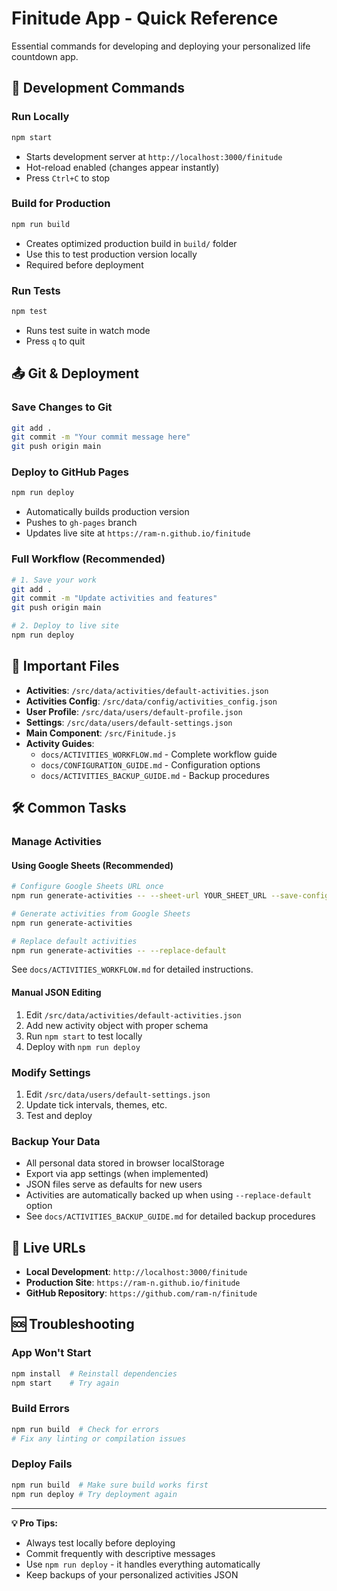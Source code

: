 # Finitude App - Quick Reference

Essential commands for developing and deploying your personalized life countdown app.

## 🚀 Development Commands

### Run Locally
```bash
npm start
```
- Starts development server at `http://localhost:3000/finitude`
- Hot-reload enabled (changes appear instantly)
- Press `Ctrl+C` to stop

### Build for Production
```bash
npm run build
```
- Creates optimized production build in `build/` folder
- Use this to test production version locally
- Required before deployment

### Run Tests
```bash
npm test
```
- Runs test suite in watch mode
- Press `q` to quit

## 📤 Git & Deployment

### Save Changes to Git
```bash
git add .
git commit -m "Your commit message here"
git push origin main
```

### Deploy to GitHub Pages
```bash
npm run deploy
```
- Automatically builds production version
- Pushes to `gh-pages` branch  
- Updates live site at `https://ram-n.github.io/finitude`

### Full Workflow (Recommended)
```bash
# 1. Save your work
git add .
git commit -m "Update activities and features"
git push origin main

# 2. Deploy to live site
npm run deploy
```

## 📁 Important Files

- **Activities**: `/src/data/activities/default-activities.json`
- **Activities Config**: `/src/data/config/activities_config.json`
- **User Profile**: `/src/data/users/default-profile.json`
- **Settings**: `/src/data/users/default-settings.json`
- **Main Component**: `/src/Finitude.js`
- **Activity Guides**: 
  - `docs/ACTIVITIES_WORKFLOW.md` - Complete workflow guide
  - `docs/CONFIGURATION_GUIDE.md` - Configuration options
  - `docs/ACTIVITIES_BACKUP_GUIDE.md` - Backup procedures

## 🛠️ Common Tasks

### Manage Activities

#### Using Google Sheets (Recommended)
```bash
# Configure Google Sheets URL once
npm run generate-activities -- --sheet-url YOUR_SHEET_URL --save-config

# Generate activities from Google Sheets
npm run generate-activities

# Replace default activities
npm run generate-activities -- --replace-default
```
See `docs/ACTIVITIES_WORKFLOW.md` for detailed instructions.

#### Manual JSON Editing
1. Edit `/src/data/activities/default-activities.json`
2. Add new activity object with proper schema
3. Run `npm start` to test locally
4. Deploy with `npm run deploy`

### Modify Settings
1. Edit `/src/data/users/default-settings.json`
2. Update tick intervals, themes, etc.
3. Test and deploy

### Backup Your Data
- All personal data stored in browser localStorage
- Export via app settings (when implemented)
- JSON files serve as defaults for new users
- Activities are automatically backed up when using `--replace-default` option
- See `docs/ACTIVITIES_BACKUP_GUIDE.md` for detailed backup procedures

## 🎯 Live URLs

- **Local Development**: `http://localhost:3000/finitude`
- **Production Site**: `https://ram-n.github.io/finitude`
- **GitHub Repository**: `https://github.com/ram-n/finitude`

## 🆘 Troubleshooting

### App Won't Start
```bash
npm install  # Reinstall dependencies
npm start    # Try again
```

### Build Errors
```bash
npm run build  # Check for errors
# Fix any linting or compilation issues
```

### Deploy Fails
```bash
npm run build  # Make sure build works first
npm run deploy # Try deployment again
```

---

**💡 Pro Tips:**
- Always test locally before deploying
- Commit frequently with descriptive messages  
- Use `npm run deploy` - it handles everything automatically
- Keep backups of your personalized activities JSON